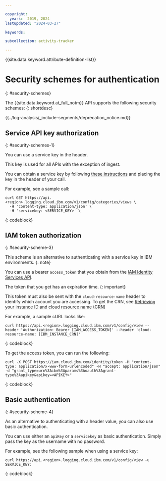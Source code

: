 ```yaml
---

copyright:
  years:  2019, 2024
lastupdated: "2024-03-27"

keywords:

subcollection: activity-tracker

---
```


{{site.data.keyword.attribute-definition-list}}

# Security schemes for authentication
{: #security-schemes}

The {{site.data.keyword.at_full_notm}} API supports the following security schemes:
{: shortdesc}

<!-- Common deprecation statement -->
{{../log-analysis/_include-segments/deprecation_notice.md}}

## Service API key authorization
{: #security-schemes-1}

You can use a service key in the header.

This key is used for all APIs with the exception of ingest.

You can obtain a service key by following [these instructions](https://cloud.ibm.com/docs/log-analysis?topic=log-analysis-service_keys) and placing the key in the header of your call.

For example, see a sample call:

```
curl GET https://api.<region>.logging.cloud.ibm.com/v1/config/categories/views \
  -H 'content-type: application/json' \
  -H 'servicekey: <SERVICE_KEY>' \
```
{: codeblock}


## IAM token authorization
{: #security-scheme-3}

This scheme is an alternative to authenticating with a service key in IBM environments.
{: note}

You can use a bearer `access_token` that you obtain from the [IAM Identity Services API](https://cloud.ibm.com/docs/account?topic=account-iamtoken_from_apikey).

The token that you get has an expiration time.
{: important}

This token must also be sent with the `cloud-resource-name` header to identify which account you are accessing. To get the CRN, see [Retrieving your instance ID and cloud resource name (CRN)](https://cloud.ibm.com/docs/key-protect?topic=key-protect-retrieve-instance-ID)

For example, a sample cURL looks like:

```text
curl https://api.<region>.logging.cloud.ibm.com/v1/config/view --header 'Authorization: Bearer [IAM_ACCESS_TOKEN]' --header 'cloud-resource-name: [IBM_INSTANCE_CRN]'
```
{: codeblock}

To get the access token, you can run the following:

```
curl -X POST https://iam.cloud.ibm.com/identity/token -H "content-type: application/x-www-form-urlencoded" -H "accept: application/json" -d "grant_type=urn%3Aibm%3Aparams%3Aoauth%3Agrant-type%3Aapikey&apikey=<APIKEY>"
```
{: codeblock}

## Basic authentication
{: #security-scheme-4}

As an alternative to authenticating with a header value, you can also use basic authentication.

You can use either an `apiKey` or a `servicekey` as basic authentication. Simply pass the key as the username with no password.

For example, see the following sample when using a service key:

```
curl https://api.<region>.logging.cloud.ibm.com/v1/config/view -u SERVICE_KEY:
```
{: codeblock}
